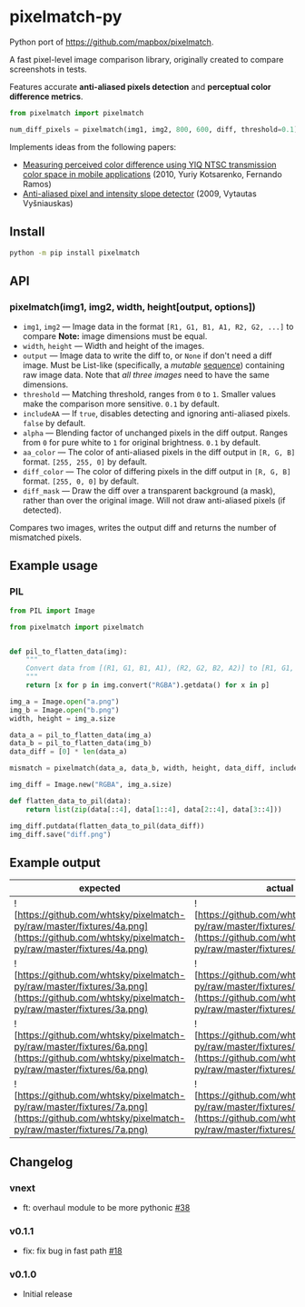 # pixelmatch-py

Python port of https://github.com/mapbox/pixelmatch.

A fast pixel-level image comparison library, originally created to compare screenshots in tests.

Features accurate **anti-aliased pixels detection**
and **perceptual color difference metrics**.

```python
from pixelmatch import pixelmatch

num_diff_pixels = pixelmatch(img1, img2, 800, 600, diff, threshold=0.1)
```

Implements ideas from the following papers:

- [Measuring perceived color difference using YIQ NTSC transmission color space in mobile applications](http://www.progmat.uaem.mx:8080/artVol2Num2/Articulo3Vol2Num2.pdf) (2010, Yuriy Kotsarenko, Fernando Ramos)
- [Anti-aliased pixel and intensity slope detector](https://www.researchgate.net/publication/234126755_Anti-aliased_Pixel_and_Intensity_Slope_Detector) (2009, Vytautas Vyšniauskas)

## Install

```bash
python -m pip install pixelmatch
```

## API

### pixelmatch(img1, img2, width, height[output, options])

- `img1`, `img2` — Image data in the format `[R1, G1, B1, A1, R2, G2, ...]` to compare **Note:** image dimensions must be equal.
- `width`, `height` — Width and height of the images. 
- `output` — Image data to write the diff to, or `None` if don't need a diff image. Must be List-like (specifically, a *mutable* [sequence](https://docs.python.org/3/glossary.html#term-sequence)) containing raw image data. Note that _all three images_ need to have the same dimensions.
- `threshold` — Matching threshold, ranges from `0` to `1`. Smaller values make the comparison more sensitive. `0.1` by default.
- `includeAA` — If `true`, disables detecting and ignoring anti-aliased pixels. `false` by default.
- `alpha` — Blending factor of unchanged pixels in the diff output. Ranges from `0` for pure white to `1` for original brightness. `0.1` by default.
- `aa_color` — The color of anti-aliased pixels in the diff output in `[R, G, B]` format. `[255, 255, 0]` by default.
- `diff_color` — The color of differing pixels in the diff output in `[R, G, B]` format. `[255, 0, 0]` by default.
- `diff_mask` — Draw the diff over a transparent background (a mask), rather than over the original image. Will not draw anti-aliased pixels (if detected).

Compares two images, writes the output diff and returns the number of mismatched pixels.

## Example usage

### PIL

```python
from PIL import Image

from pixelmatch import pixelmatch


def pil_to_flatten_data(img):
    """
    Convert data from [(R1, G1, B1, A1), (R2, G2, B2, A2)] to [R1, G1, B1, A1, R2, G2, B2, A2]
    """
    return [x for p in img.convert("RGBA").getdata() for x in p]

img_a = Image.open("a.png")
img_b = Image.open("b.png")
width, height = img_a.size

data_a = pil_to_flatten_data(img_a)
data_b = pil_to_flatten_data(img_b)
data_diff = [0] * len(data_a)

mismatch = pixelmatch(data_a, data_b, width, height, data_diff, includeAA=True)

img_diff = Image.new("RGBA", img_a.size)

def flatten_data_to_pil(data):
    return list(zip(data[::4], data[1::4], data[2::4], data[3::4]))

img_diff.putdata(flatten_data_to_pil(data_diff))
img_diff.save("diff.png")
```

## Example output

| expected                                                                                                                                  | actual                                                                                                                                    | diff                                                                            |
| ----------------------------------------------------------------------------------------------------------------------------------------- | ----------------------------------------------------------------------------------------------------------------------------------------- | ------------------------------------------------------------------------------- |
| ![https://github.com/whtsky/pixelmatch-py/raw/master/fixtures/4a.png](https://github.com/whtsky/pixelmatch-py/raw/master/fixtures/4a.png) | ![https://github.com/whtsky/pixelmatch-py/raw/master/fixtures/4b.png](https://github.com/whtsky/pixelmatch-py/raw/master/fixtures/4b.png) | ![1diff](https://github.com/whtsky/pixelmatch-py/raw/master/fixtures/4diff.png) |
| ![https://github.com/whtsky/pixelmatch-py/raw/master/fixtures/3a.png](https://github.com/whtsky/pixelmatch-py/raw/master/fixtures/3a.png) | ![https://github.com/whtsky/pixelmatch-py/raw/master/fixtures/3b.png](https://github.com/whtsky/pixelmatch-py/raw/master/fixtures/3b.png) | ![1diff](https://github.com/whtsky/pixelmatch-py/raw/master/fixtures/3diff.png) |
| ![https://github.com/whtsky/pixelmatch-py/raw/master/fixtures/6a.png](https://github.com/whtsky/pixelmatch-py/raw/master/fixtures/6a.png) | ![https://github.com/whtsky/pixelmatch-py/raw/master/fixtures/6b.png](https://github.com/whtsky/pixelmatch-py/raw/master/fixtures/6b.png) | ![1diff](https://github.com/whtsky/pixelmatch-py/raw/master/fixtures/6diff.png) |
| ![https://github.com/whtsky/pixelmatch-py/raw/master/fixtures/7a.png](https://github.com/whtsky/pixelmatch-py/raw/master/fixtures/7a.png) | ![https://github.com/whtsky/pixelmatch-py/raw/master/fixtures/7b.png](https://github.com/whtsky/pixelmatch-py/raw/master/fixtures/7b.png) | ![1diff](https://github.com/whtsky/pixelmatch-py/raw/master/fixtures/7diff.png) |

## Changelog

### vnext

- ft: overhaul module to be more pythonic [#38](https://github.com/whtsky/pixelmatch-py/pull/36)

### v0.1.1

- fix: fix bug in fast path [#18](https://github.com/whtsky/pixelmatch-py/pull/18)

### v0.1.0

- Initial release
